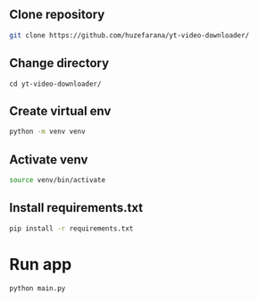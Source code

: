 ## Clone repository
```bash
git clone https://github.com/huzefarana/yt-video-downloader/
```
## Change directory
```base
cd yt-video-downloader/
```
## Create virtual env
```bash
python -m venv venv
```
## Activate venv
```bash
source venv/bin/activate
```
## Install requirements.txt
```bash
pip install -r requirements.txt
```
# Run app
```bash
python main.py
```
